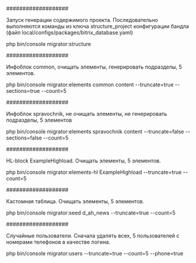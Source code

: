 ###################

Запуск генерации содержимого проекта. Последовательно выполняются команды
из ключа structure_project конфигурации бандла (файл local/configs/packages/bitrix_database.yaml)

php bin/console migrator:structure

###################

Инфоблок common, очищать элементы, генерировать подразделы, 5 элементов.

php bin/console migrator:elements common content --truncate=true --sections=true --count=5

###################

Инфоблок spravochnik, не очищать элементы, не генерировать подразделы, 5 элементов

php bin/console migrator:elements spravochnik content --truncate=false --sections=false --count=5

###################

HL-block ExampleHighload. Очищать элементы, 5 элементов.

php bin/console migrator:elements-hl ExampleHighload --truncate=true --count=5

###################

Кастомная таблица. Очищать элементы, 5 элементов.

php bin/console migrator:seed d_ah_news --truncate=true --count=5

###################

Случайные пользователи. Сначала удалять всех, 5 пользователей с номерами телефонов в качестве логина.

php bin/console migrator:users --truncate=true --count=5 --phone=true
